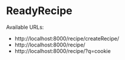 # ReadyRecipe

Available URLs:
* http://localhost:8000/recipe/createRecipe/
* http://localhost:8000/recipe/
* http://localhost:8000/recipe/?q=cookie
